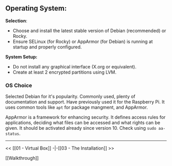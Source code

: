 ## Operating System: 
**Selection**:
- Choose and install the latest stable version of Debian (recommended) or Rocky.
- Ensure SELinux (for Rocky) or AppArmor (for Debian) is running at startup and properly configured.

**System Setup:**
- Do not install any graphical interface (X.org or equivalent).
- Create at least 2 encrypted partitions using LVM.

### OS Choice
Selected Debian for it's popularity. Commonly used, plenty of documentation and support. Have previously used it for the Raspberry Pi. It uses common tools like `apt` for package mangment, and AppArmor.

AppArmor is a framework for enhancing security. It defines access rules for applications, deciding what files can be accessed and what rights can be given. It should be activated already since version 10. Check using `sudo aa-status`.





---
<<  [[01 - Virtual Box]] -|-[[03 - The Installation]]  >>

[[Walkthrough]]
